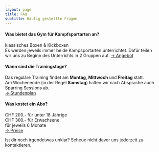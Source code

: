 ```yaml
---
layout: page
title: FAQ
subtitle: Häufig gestellte Fragen
---
```


#### Was bietet das Gym für Kampfsportarten an?

klassisches Boxen & Kickboxen  
Es werden jeweils immer beide Kampsportarten unterrichtet. Dafür teilen wir uns zu Beginn des Unterrichts in 2 Gruppen auf.
[→ Angebot](/pages/courses)

#### Wann sind die Trainingstage?

Das reguläre Training findet am **Montag**, **Mittwoch** und **Freitag** statt.  
Am Wochenende (in der Regel **Samstag**) halten wir nach Absprache auch Sparring Sessions ab.  
[→ Stundenplan](/pages/courses/#stundenplan)  

#### Was kostet ein Abo?

CHF 200.- für unter 18 Jährige  
CHF 300.- für Erwachsene  
für jeweils 6 Monate  
[→ Preise](/pages/courses/#abos)

Ist dir noch irgendetwas unklar? Scheue nicht davor uns jederzeit zu kontaktieren.
